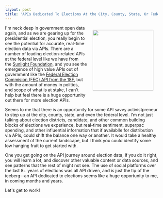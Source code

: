 ```yaml
---
layout: post
title: 'APIs Dedicated To Elections At the City, County, State, Or Federal Level'
---
```

<p><img style="padding: 15px;" src="https://s3.amazonaws.com/kinlane-productions/bw-icons/bw-voting.png" alt="" width="200" align="right" /></p>
<p>I'm neck deep in government open data again, and as we are gearing up for the presidential election, you really begin to see the potential for accurate, real-time election data via APIs. There are a number of leading election-related APIs at the federal level like we have from the&nbsp;<a href="https://sunlightfoundation.com/api/">Sunlight Foundation</a>, and you see the emergence of high value APIs out of government like the&nbsp;<a href="https://18f.gsa.gov/2015/07/08/openfec-api/">Federal Election Commision (FEC) API from the 18F</a>, but with the amount of money in politics, and scope of what is at stake, I can't help but feel there is a huge opportunity out there for more election APIs.</p>
<p>Seems to me that there is an opportunity for some API savvy activistpreneur to step up at the city, county, state, and even the federal level. I'm not just talking about election districts, candidate, and other common building blocks of elections we experience, but real-time sentiment, superpac spending, and other influential information that if availablle for distribution via APIs, could shift the balance one way or another. It would take a healthy assessment of the current landscape, but I think you could identify some low hanging fruit to get started with.</p>
<p>One you get going on the API journey around election data, if you do it right, you will learn a lot, and discover other valuable content or data sources, and see patterns that the rest of might not see. The use of social platforms over the last 8+ years of elections was all API driven, and is just the tip of the iceberg--an API dedicated to elections seems like a huge opportunity to me, in coming months and years.</p>
<p>Let's get to work!</p>